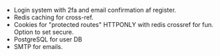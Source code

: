  - Login system with 2fa and email confirmation af register.
 - Redis caching for cross-ref.
 - Cookies for "protected routes" HTTPONLY with redis crossref for fun. Option to set secure. 
 - PostgreSQL for user DB
 - SMTP for emails.

